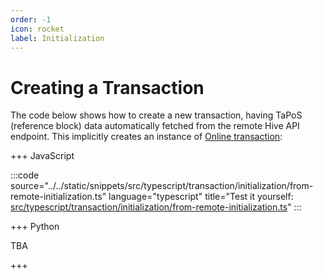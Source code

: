 ```yaml
---
order: -1
icon: rocket
label: Initialization
---
```


# Creating a Transaction

The code below shows how to create a new transaction, having TaPoS (reference block) data automatically fetched from the remote Hive API endpoint. This implicitly creates an instance of [Online transaction](./working-with-transaction/online-transaction):

+++ JavaScript

:::code source="../../static/snippets/src/typescript/transaction/initialization/from-remote-initialization.ts" language="typescript" title="Test it yourself: [src/typescript/transaction/initialization/from-remote-initialization.ts](https://stackblitz.com/github/openhive-network/wax-doc-snippets?file=src%2Ftypescript%2Ftransaction%2Finitialization%2Ffrom-remote-initialization.ts&startScript=test-transaction-initialization-from-remote-initialization)" :::

+++ Python

TBA

+++

